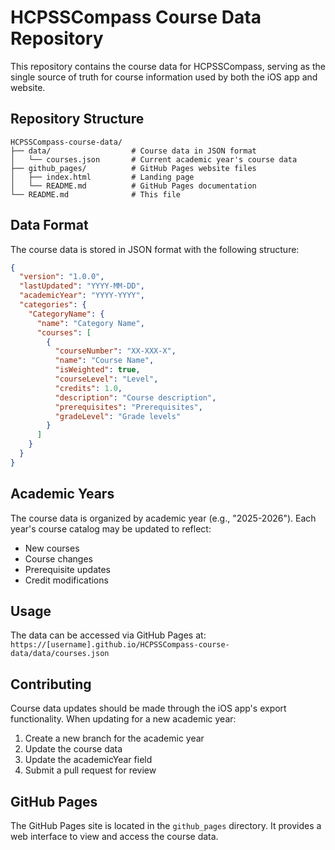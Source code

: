 # HCPSSCompass Course Data Repository

This repository contains the course data for HCPSSCompass, serving as the single source of truth for course information used by both the iOS app and website.

## Repository Structure

```
HCPSSCompass-course-data/
├── data/                  # Course data in JSON format
│   └── courses.json       # Current academic year's course data
├── github_pages/          # GitHub Pages website files
│   ├── index.html         # Landing page
│   └── README.md          # GitHub Pages documentation
└── README.md              # This file
```

## Data Format

The course data is stored in JSON format with the following structure:

```json
{
  "version": "1.0.0",
  "lastUpdated": "YYYY-MM-DD",
  "academicYear": "YYYY-YYYY",
  "categories": {
    "CategoryName": {
      "name": "Category Name",
      "courses": [
        {
          "courseNumber": "XX-XXX-X",
          "name": "Course Name",
          "isWeighted": true,
          "courseLevel": "Level",
          "credits": 1.0,
          "description": "Course description",
          "prerequisites": "Prerequisites",
          "gradeLevel": "Grade levels"
        }
      ]
    }
  }
}
```

## Academic Years

The course data is organized by academic year (e.g., "2025-2026"). Each year's course catalog may be updated to reflect:
- New courses
- Course changes
- Prerequisite updates
- Credit modifications

## Usage

The data can be accessed via GitHub Pages at:
`https://[username].github.io/HCPSSCompass-course-data/data/courses.json`

## Contributing

Course data updates should be made through the iOS app's export functionality. When updating for a new academic year:
1. Create a new branch for the academic year
2. Update the course data
3. Update the academicYear field
4. Submit a pull request for review

## GitHub Pages

The GitHub Pages site is located in the `github_pages` directory. It provides a web interface to view and access the course data. 